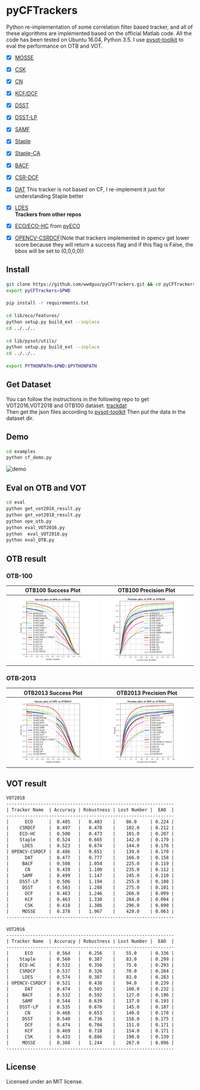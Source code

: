# pyCFTrackers
Python re-implementation of some correlation filter based tracker, and all of these algorithms are implemented 
based on the official Matlab code. All the code has been tested on Ubuntu 16.04, Python 3.5.
I use [pysot-toolkit](https://github.com/StrangerZhang/pysot-toolkit) to eval the performance on OTB and VOT. 

- [x] [MOSSE](http://citeseerx.ist.psu.edu/viewdoc/download?doi=10.1.1.294.4992&rep=rep1&type=pdf)
- [x] [CSK](http://59.80.44.48/www.robots.ox.ac.uk/~joao/publications/henriques_eccv2012.pdf)
- [x] [CN](http://117.128.6.12/cache/www.cvl.isy.liu.se/research/objrec/visualtracking/colvistrack/CN_Tracking_CVPR14.pdf?ich_args2=465-31142901008185_f9df5d61efad793a151f3e0f467d3f75_10001002_9c896128d7c2f2d6933d518939a83798_91ccc5b03febd95ae516eb0f69b18b49)
- [x] [KCF/DCF](http://www.robots.ox.ac.uk/~joao/publications/henriques_tpami2015.pdf)
- [x] [DSST](http://www.cvl.isy.liu.se/research/objrec/visualtracking/scalvistrack/ScaleTracking_BMVC14.pdf)
- [x] [DSST-LP]()
- [x] [SAMF](https://link.springer.com/content/pdf/10.1007%2F978-3-319-16181-5_18.pdf)  
- [x] [Staple](https://arxiv.org/pdf/1512.01355v2.pdf)
- [x] [Staple-CA](https://ivul.kaust.edu.sa/Documents/Publications/2017/Context-Aware%20Correlation%20Filter%20Tracking.pdf)
- [x] [BACF](http://openaccess.thecvf.com/content_ICCV_2017/papers/Galoogahi_Learning_Background-Aware_Correlation_ICCV_2017_paper.pdf)  
- [x] [CSR-DCF](https://arxiv.org/pdf/1611.08461v1.pdf)   
- [x] [DAT](https://www.tugraz.at/institute/icg/research/team-bischof/lrs/downloads/dat/)  This tracker is not based on CF, I re-implement it just for understanding Staple better  
- [x] [LDES](https://arxiv.org/pdf/1712.05231.pdf)    
**Trackers from other repos**
- [x] [ECO/ECO-HC](https://arxiv.org/pdf/1611.09224v1.pdf) from [pyECO](https://github.com/StrangerZhang/pyECO)
- [x] [OPENCV-CSRDCF](https://github.com/opencv/opencv_contrib)(Note that trackers implemented in opencv get lower score because they will return a success flag and if this flag is False, the bbox will be set to (0,0,0,0))


## Install
``` bash
git clone https://github.com/wwdguu/pyCFTrackers.git && cd pyCFTrackers
export pyCFTrackers=$PWD

pip install -r requirements.txt

cd lib/eco/features/
python setup.py build_ext --inplace
cd ../../..

cd lib/pysot/utils/
python setup.py build_ext --inplace
cd ../../..

export PYTHONPATH=$PWD:$PYTHONPATH
```

## Get Dataset
You can follow the instructions in the following repo to get VOT2016,VOT2018 and OTB100 dataset.
[trackdat](https://github.com/jvlmdr/trackdat/tree/master/python/trackdat)  
Then get the json files according to [pysot-toolkit](https://github.com/StrangerZhang/pysot-toolkit)
Then put the data in the dataset dir.

## Demo
``` bash
cd examples
python cf_demo.py
```
![demo](results/Coke_vis.gif)
## Eval on OTB and VOT
``` bash
cd eval
python get_vot2016_result.py
python get_vot2018_result.py
python ope_otb.py
python eval_VOT2016.py
python  eval_VOT2018.py
python eval_OTB.py
```

## OTB result
### OTB-100
|     OTB100 Success Plot   	    | OTB100 Precision Plot	    |
| --------------------------------- | ----------------------------- |
|![](results/pytracker_OPE_OTB100_success.png)  	    |![](results/pytracker_OPE_OTB100_precision.png)  	    |


### OTB-2013
|     OTB2013 Success Plot   	    | OTB2013 Precision Plot	    |
| --------------------------------- | ----------------------------- |
|![](results/pytracker_OPE_OTB2013_success.png)  	    |![](results/pytracker_OPE_OTB2013_precision.png)  	    |


## VOT result


```
VOT2018
---------------------------------------------------------------
| Tracker Name  | Accuracy | Robustness | Lost Number |  EAO  |
---------------------------------------------------------------
|      ECO      |  0.485   |   0.403    |    86.0     | 0.224 |
|    CSRDCF     |  0.497   |   0.478    |    102.0    | 0.212 |
|    ECO-HC     |  0.500   |   0.473    |    101.0    | 0.207 |
|    Staple     |  0.524   |   0.665    |    142.0    | 0.179 |
|     LDES      |  0.523   |   0.674    |    144.0    | 0.176 |
| OPENCV-CSRDCF |  0.486   |   0.651    |    139.0    | 0.170 |
|      DAT      |  0.477   |   0.777    |    166.0    | 0.158 |
|     BACF      |  0.508   |   1.054    |    225.0    | 0.119 |
|      CN       |  0.439   |   1.100    |    235.0    | 0.112 |
|     SAMF      |  0.499   |   1.147    |    245.0    | 0.110 |
|    DSST-LP    |  0.506   |   1.194    |    255.0    | 0.108 |
|     DSST      |  0.503   |   1.288    |    275.0    | 0.101 |
|      DCF      |  0.463   |   1.246    |    266.0    | 0.099 |
|      KCF      |  0.463   |   1.330    |    284.0    | 0.094 |
|      CSK      |  0.418   |   1.386    |    296.0    | 0.090 |
|     MOSSE     |  0.378   |   1.967    |    420.0    | 0.063 |
---------------------------------------------------------------

VOT2016
---------------------------------------------------------------
| Tracker Name  | Accuracy | Robustness | Lost Number |  EAO  |
---------------------------------------------------------------
|      ECO      |  0.564   |   0.256    |    55.0     | 0.336 |
|    Staple     |  0.560   |   0.387    |    83.0     | 0.299 |
|    ECO-HC     |  0.532   |   0.350    |    75.0     | 0.293 |
|    CSRDCF     |  0.537   |   0.326    |    70.0     | 0.284 |
|     LDES      |  0.574   |   0.387    |    83.0     | 0.283 |
| OPENCV-CSRDCF |  0.521   |   0.438    |    94.0     | 0.239 |
|      DAT      |  0.474   |   0.503    |    108.0    | 0.232 |
|     BACF      |  0.532   |   0.592    |    127.0    | 0.196 |
|     SAMF      |  0.544   |   0.639    |    137.0    | 0.193 |
|    DSST-LP    |  0.535   |   0.676    |    145.0    | 0.187 |
|      CN       |  0.468   |   0.653    |    140.0    | 0.178 |
|     DSST      |  0.540   |   0.736    |    158.0    | 0.175 |
|      DCF      |  0.474   |   0.704    |    151.0    | 0.171 |
|      KCF      |  0.469   |   0.718    |    154.0    | 0.171 |
|      CSK      |  0.433   |   0.886    |    190.0    | 0.139 |
|     MOSSE     |  0.388   |   1.244    |    267.0    | 0.096 |
---------------------------------------------------------------
```
## License
Licensed under an MIT license.



